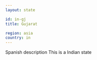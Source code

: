 ```yaml
---
layout: state

id: in-gj
title: Gujarat

region: asia
country: in
---
```

Spanish description
This is a Indian state